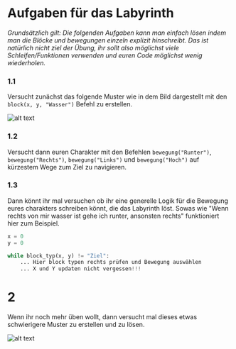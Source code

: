 # Aufgaben für das Labyrinth

_Grundsätzlich gilt: Die folgenden Aufgaben kann man einfach lösen indem man die Blöcke und bewegungen einzeln explizit hinschreibt.
Das ist natürlich nicht ziel der Übung, ihr sollt also möglichst viele Schleifen/Funktionen verwenden und
euren Code möglichst wenig wiederholen._

### 1.1

Versucht zunächst das folgende Muster wie in dem Bild dargestellt mit den `block(x, y, "Wasser")` Befehl zu erstellen.

![alt text](https://raw.githubusercontent.com/falco.winkler/python-course/master/labyrinth/muster_schräg.png)

### 1.2

Versucht dann euren Charakter mit den Befehlen `bewegung("Runter")`, `bewegung("Rechts")`, `bewegung("Links")` und `bewegung("Hoch")` 
auf kürzestem Wege zum Ziel zu navigieren.

### 1.3 

Dann könnt ihr mal versuchen ob ihr eine generelle Logik für die Bewegung eures charakters schreiben könnt, die das Labyrinth löst. 
Sowas wie "Wenn rechts von mir wasser ist gehe ich runter, ansonsten rechts" funktioniert hier zum Beispiel.

```python
x = 0
y = 0

while block_typ(x, y) != "Ziel":
    ... Hier block typen rechts prüfen und Bewegung auswählen
    ... X und Y updaten nicht vergessen!!!
```
# 2

Wenn ihr noch mehr üben wollt, dann versucht mal dieses etwas schwierigere Muster zu erstellen und zu lösen.

![alt text](https://raw.githubusercontent.com/falco.winkler/python-course/master/labyrinth/muster_zacken.png)

